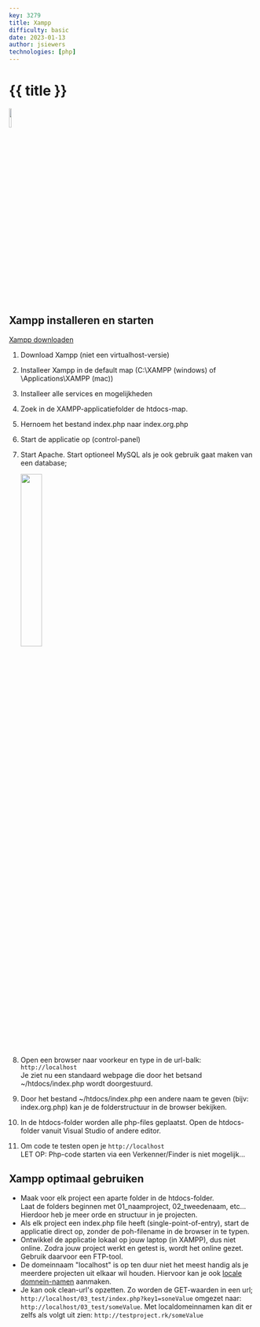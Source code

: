 ```yaml
---
key: 3279
title: Xampp
difficulty: basic
date: 2023-01-13
author: jsiewers
technologies: [php]
---
```



# {{ title }}


<img src="{{ '/_assets/_icons/xampp-logo.png' | url }}" style="width:10%;">


## Xampp installeren en starten
[Xampp downloaden](https://www.apachefriends.org/download.html)

1. Download Xampp (niet een virtualhost-versie)
2. Installeer Xampp in de default map (C:\XAMPP (windows)  of \Applications\XAMPP (mac))
3. Installeer alle services en mogelijkheden
4. Zoek in de XAMPP-applicatiefolder de htdocs-map. 
5. Hernoem het bestand index.php naar index.org.php
6. Start de applicatie op (control-panel)
7. Start Apache. Start optioneel MySQL als je ook gebruik gaat maken van een database;

   <img src="{{ '/_assets/omgevingen/xampp-start-screen.png' | url }}" style="width:30%;">
   
6. Open een browser naar voorkeur en type in de url-balk: <code>http://localhost</code>  
Je ziet nu een standaard webpage die door het betsand ~/htdocs/index.php wordt doorgestuurd.  
7. Door het bestand ~/htdocs/index.php een andere naam te geven (bijv: index.org.php) kan je de folderstructuur in de browser bekijken.
8. In de htdocs-folder worden alle php-files geplaatst. Open de htdocs-folder vanuit Visual Studio of andere editor.
9. Om code te testen open je <code>http://localhost</code>  
LET OP: Php-code starten via een Verkenner/Finder is niet mogelijk...


## Xampp optimaal gebruiken
* Maak voor elk project een aparte folder in de htdocs-folder.<br>
    Laat de folders beginnen met 01_naamproject, 02_tweedenaam, etc...<br>
    Hierdoor heb je meer orde en structuur in je projecten.
* Als elk project een index.php file heeft (single-point-of-entry), start de applicatie direct op, zonder de poh-filename in de browser in te typen.
* Ontwikkel de applicatie lokaal op jouw laptop (in XAMPP), dus niet online.
  Zodra jouw project werkt en getest is, wordt het online gezet. Gebruik daarvoor een FTP-tool.
* De domeinnaam "localhost" is op ten duur niet het meest handig als je meerdere projecten uit elkaar wil houden.
  Hiervoor kan je ook [locale domnein-namen]('/thema/local-domainnames/') aanmaken. 
* Je kan ook clean-url's opzetten. Zo worden de GET-waarden in een url;
``http://localhost/03_test/index.php?key1=soneValue`` omgezet naar: ``http://localhost/03_test/someValue``.
Met localdomeinnamen kan dit er zelfs als volgt uit zien: ``http://testproject.rk/someValue``

